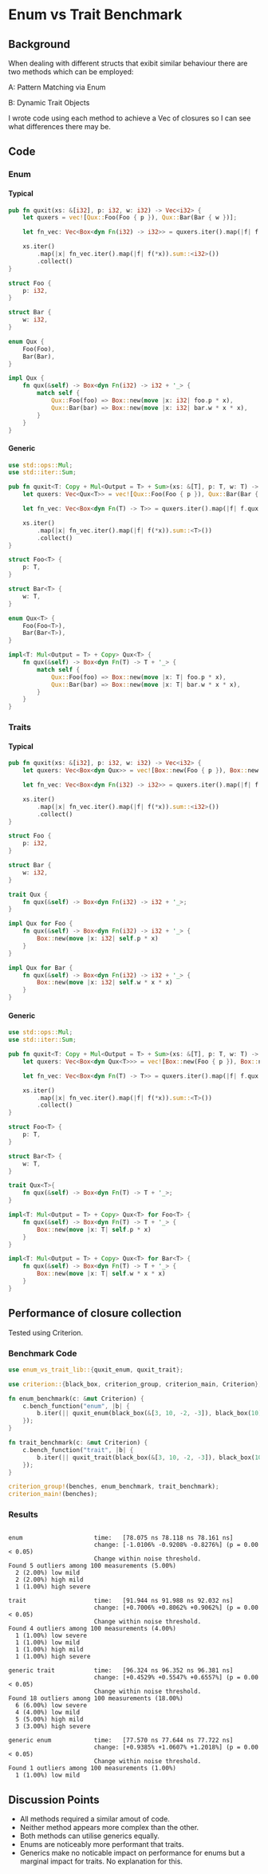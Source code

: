# Enum vs Trait Benchmark

## Background

When dealing with different structs that exibit similar behaviour there are two methods which can be employed:

A: Pattern Matching via Enum

B: Dynamic Trait Objects

I wrote code using each method to achieve a Vec of closures so I can see what differences there may be.

## Code

### Enum

#### Typical

```rust
pub fn quxit(xs: &[i32], p: i32, w: i32) -> Vec<i32> {
    let quxers = vec![Qux::Foo(Foo { p }), Qux::Bar(Bar { w })];

    let fn_vec: Vec<Box<dyn Fn(i32) -> i32>> = quxers.iter().map(|f| f.qux()).collect();

    xs.iter()
        .map(|x| fn_vec.iter().map(|f| f(*x)).sum::<i32>())
        .collect()
}

struct Foo {
    p: i32,
}

struct Bar {
    w: i32,
}

enum Qux {
    Foo(Foo),
    Bar(Bar),
}

impl Qux {
    fn qux(&self) -> Box<dyn Fn(i32) -> i32 + '_> {
        match self {
            Qux::Foo(foo) => Box::new(move |x: i32| foo.p * x),
            Qux::Bar(bar) => Box::new(move |x: i32| bar.w * x * x),
        }
    }
}
```

#### Generic

```rust
use std::ops::Mul;
use std::iter::Sum;

pub fn quxit<T: Copy + Mul<Output = T> + Sum>(xs: &[T], p: T, w: T) -> Vec<T>{
    let quxers: Vec<Qux<T>> = vec![Qux::Foo(Foo { p }), Qux::Bar(Bar { w })];

    let fn_vec: Vec<Box<dyn Fn(T) -> T>> = quxers.iter().map(|f| f.qux()).collect();

    xs.iter()
        .map(|x| fn_vec.iter().map(|f| f(*x)).sum::<T>())
        .collect()
}

struct Foo<T> {
    p: T,
}

struct Bar<T> {
    w: T,
}

enum Qux<T> {
    Foo(Foo<T>),
    Bar(Bar<T>),
}

impl<T: Mul<Output = T> + Copy> Qux<T> {
    fn qux(&self) -> Box<dyn Fn(T) -> T + '_> {
        match self {
            Qux::Foo(foo) => Box::new(move |x: T| foo.p * x),
            Qux::Bar(bar) => Box::new(move |x: T| bar.w * x * x),
        }
    }
}
```

### Traits

#### Typical

```rust
pub fn quxit(xs: &[i32], p: i32, w: i32) -> Vec<i32> {
    let quxers: Vec<Box<dyn Qux>> = vec![Box::new(Foo { p }), Box::new(Bar { w })];

    let fn_vec: Vec<Box<dyn Fn(i32) -> i32>> = quxers.iter().map(|f| f.qux()).collect();

    xs.iter()
        .map(|x| fn_vec.iter().map(|f| f(*x)).sum::<i32>())
        .collect()
}

struct Foo {
    p: i32,
}

struct Bar {
    w: i32,
}

trait Qux {
    fn qux(&self) -> Box<dyn Fn(i32) -> i32 + '_>;
}

impl Qux for Foo {
    fn qux(&self) -> Box<dyn Fn(i32) -> i32 + '_> {
        Box::new(move |x: i32| self.p * x)
    }
}

impl Qux for Bar {
    fn qux(&self) -> Box<dyn Fn(i32) -> i32 + '_> {
        Box::new(move |x: i32| self.w * x * x)
    }
}
```

#### Generic

```rust
use std::ops::Mul;
use std::iter::Sum;

pub fn quxit<T: Copy + Mul<Output = T> + Sum>(xs: &[T], p: T, w: T) -> Vec<T> {
    let quxers: Vec<Box<dyn Qux<T>>> = vec![Box::new(Foo { p }), Box::new(Bar { w })];

    let fn_vec: Vec<Box<dyn Fn(T) -> T>> = quxers.iter().map(|f| f.qux()).collect();

    xs.iter()
        .map(|x| fn_vec.iter().map(|f| f(*x)).sum::<T>())
        .collect()
}

struct Foo<T> {
    p: T,
}

struct Bar<T> {
    w: T,
}

trait Qux<T>{
    fn qux(&self) -> Box<dyn Fn(T) -> T + '_>;
}

impl<T: Mul<Output = T> + Copy> Qux<T> for Foo<T> {
    fn qux(&self) -> Box<dyn Fn(T) -> T + '_> {
        Box::new(move |x: T| self.p * x)
    }
}

impl<T: Mul<Output = T> + Copy> Qux<T> for Bar<T> {
    fn qux(&self) -> Box<dyn Fn(T) -> T + '_> {
        Box::new(move |x: T| self.w * x * x)
    }
}
```

## Performance of closure collection

Tested using Criterion.

### Benchmark Code

```rust
use enum_vs_trait_lib::{quxit_enum, quxit_trait};

use criterion::{black_box, criterion_group, criterion_main, Criterion};

fn enum_benchmark(c: &mut Criterion) {
    c.bench_function("enum", |b| {
        b.iter(|| quxit_enum(black_box(&[3, 10, -2, -3]), black_box(10), black_box(3)))
    });
}

fn trait_benchmark(c: &mut Criterion) {
    c.bench_function("trait", |b| {
        b.iter(|| quxit_trait(black_box(&[3, 10, -2, -3]), black_box(10), black_box(3)))
    });
}

criterion_group!(benches, enum_benchmark, trait_benchmark);
criterion_main!(benches);

```

### Results

```

enum                    time:   [78.075 ns 78.118 ns 78.161 ns]                 
                        change: [-1.0106% -0.9208% -0.8276%] (p = 0.00 < 0.05)
                        Change within noise threshold.
Found 5 outliers among 100 measurements (5.00%)
  2 (2.00%) low mild
  2 (2.00%) high mild
  1 (1.00%) high severe

trait                   time:   [91.944 ns 91.988 ns 92.032 ns]                  
                        change: [+0.7006% +0.8062% +0.9062%] (p = 0.00 < 0.05)
                        Change within noise threshold.
Found 4 outliers among 100 measurements (4.00%)
  1 (1.00%) low severe
  1 (1.00%) low mild
  1 (1.00%) high mild
  1 (1.00%) high severe

generic trait           time:   [96.324 ns 96.352 ns 96.381 ns]                          
                        change: [+0.4529% +0.5547% +0.6557%] (p = 0.00 < 0.05)
                        Change within noise threshold.
Found 18 outliers among 100 measurements (18.00%)
  6 (6.00%) low severe
  4 (4.00%) low mild
  5 (5.00%) high mild
  3 (3.00%) high severe

generic enum            time:   [77.570 ns 77.644 ns 77.722 ns]                         
                        change: [+0.9385% +1.0607% +1.2018%] (p = 0.00 < 0.05)
                        Change within noise threshold.
Found 1 outliers among 100 measurements (1.00%)
  1 (1.00%) low mild

```

## Discussion Points

- All methods required a similar amout of code.
- Neither method appears more complex than the other.
- Both methods can utilise generics equally. 
- Enums are noticeably more performant that traits.
- Generics make no noticable impact on performance for enums but a marginal impact for traits. No explanation for this.

